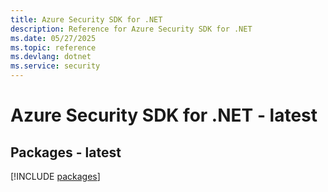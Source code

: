 ```yaml
---
title: Azure Security SDK for .NET
description: Reference for Azure Security SDK for .NET
ms.date: 05/27/2025
ms.topic: reference
ms.devlang: dotnet
ms.service: security
---
```

# Azure Security SDK for .NET - latest
## Packages - latest
[!INCLUDE [packages](security-index.md)]